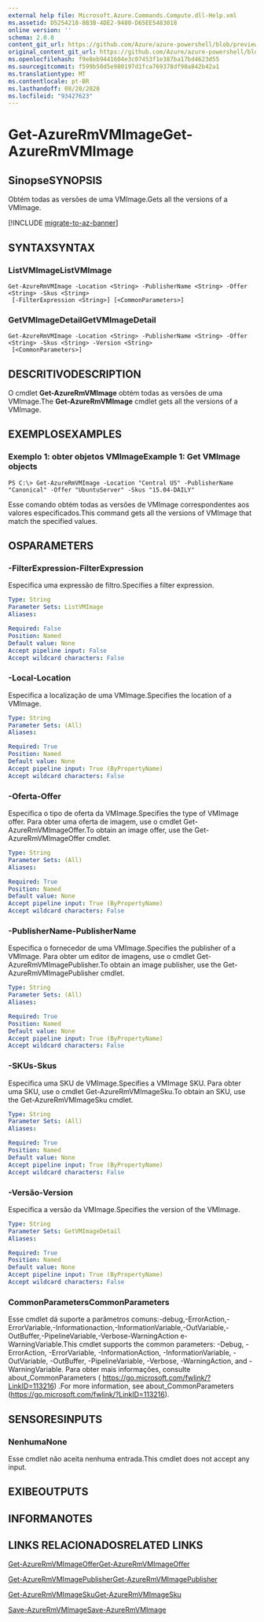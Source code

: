 ```yaml
---
external help file: Microsoft.Azure.Commands.Compute.dll-Help.xml
ms.assetid: D5254218-8B3B-4DE2-9480-D65EE5483018
online version: ''
schema: 2.0.0
content_git_url: https://github.com/Azure/azure-powershell/blob/preview/src/ResourceManager/Compute/Stack/Commands.Compute/help/Get-AzureRmVMImage.md
original_content_git_url: https://github.com/Azure/azure-powershell/blob/preview/src/ResourceManager/Compute/Stack/Commands.Compute/help/Get-AzureRmVMImage.md
ms.openlocfilehash: f9e8eb9441604e3c07453f1e387ba17bd4623d55
ms.sourcegitcommit: f599b50d5e980197d1fca769378df90a842b42a1
ms.translationtype: MT
ms.contentlocale: pt-BR
ms.lasthandoff: 08/20/2020
ms.locfileid: "93427623"
---
```

# <span data-ttu-id="40cbb-101">Get-AzureRmVMImage</span><span class="sxs-lookup"><span data-stu-id="40cbb-101">Get-AzureRmVMImage</span></span>

## <span data-ttu-id="40cbb-102">Sinopse</span><span class="sxs-lookup"><span data-stu-id="40cbb-102">SYNOPSIS</span></span>
<span data-ttu-id="40cbb-103">Obtém todas as versões de uma VMImage.</span><span class="sxs-lookup"><span data-stu-id="40cbb-103">Gets all the versions of a VMImage.</span></span>

[!INCLUDE [migrate-to-az-banner](../../includes/migrate-to-az-banner.md)]

## <span data-ttu-id="40cbb-104">SYNTAX</span><span class="sxs-lookup"><span data-stu-id="40cbb-104">SYNTAX</span></span>

### <span data-ttu-id="40cbb-105">ListVMImage</span><span class="sxs-lookup"><span data-stu-id="40cbb-105">ListVMImage</span></span>
```
Get-AzureRmVMImage -Location <String> -PublisherName <String> -Offer <String> -Skus <String>
 [-FilterExpression <String>] [<CommonParameters>]
```

### <span data-ttu-id="40cbb-106">GetVMImageDetail</span><span class="sxs-lookup"><span data-stu-id="40cbb-106">GetVMImageDetail</span></span>
```
Get-AzureRmVMImage -Location <String> -PublisherName <String> -Offer <String> -Skus <String> -Version <String>
 [<CommonParameters>]
```

## <span data-ttu-id="40cbb-107">DESCRITIVO</span><span class="sxs-lookup"><span data-stu-id="40cbb-107">DESCRIPTION</span></span>
<span data-ttu-id="40cbb-108">O cmdlet **Get-AzureRmVMImage** obtém todas as versões de uma VMImage.</span><span class="sxs-lookup"><span data-stu-id="40cbb-108">The **Get-AzureRmVMImage** cmdlet gets all the versions of a VMImage.</span></span>

## <span data-ttu-id="40cbb-109">EXEMPLOS</span><span class="sxs-lookup"><span data-stu-id="40cbb-109">EXAMPLES</span></span>

### <span data-ttu-id="40cbb-110">Exemplo 1: obter objetos VMImage</span><span class="sxs-lookup"><span data-stu-id="40cbb-110">Example 1: Get VMImage objects</span></span>
```
PS C:\> Get-AzureRmVMImage -Location "Central US" -PublisherName "Canonical" -Offer "UbuntuServer" -Skus "15.04-DAILY"
```

<span data-ttu-id="40cbb-111">Esse comando obtém todas as versões de VMImage correspondentes aos valores especificados.</span><span class="sxs-lookup"><span data-stu-id="40cbb-111">This command gets all the versions of VMImage that match the specified values.</span></span>

## <span data-ttu-id="40cbb-112">OS</span><span class="sxs-lookup"><span data-stu-id="40cbb-112">PARAMETERS</span></span>

### <span data-ttu-id="40cbb-113">-FilterExpression</span><span class="sxs-lookup"><span data-stu-id="40cbb-113">-FilterExpression</span></span>
<span data-ttu-id="40cbb-114">Especifica uma expressão de filtro.</span><span class="sxs-lookup"><span data-stu-id="40cbb-114">Specifies a filter expression.</span></span>

```yaml
Type: String
Parameter Sets: ListVMImage
Aliases: 

Required: False
Position: Named
Default value: None
Accept pipeline input: False
Accept wildcard characters: False
```

### <span data-ttu-id="40cbb-115">-Local</span><span class="sxs-lookup"><span data-stu-id="40cbb-115">-Location</span></span>
<span data-ttu-id="40cbb-116">Especifica a localização de uma VMImage.</span><span class="sxs-lookup"><span data-stu-id="40cbb-116">Specifies the location of a VMImage.</span></span>

```yaml
Type: String
Parameter Sets: (All)
Aliases: 

Required: True
Position: Named
Default value: None
Accept pipeline input: True (ByPropertyName)
Accept wildcard characters: False
```

### <span data-ttu-id="40cbb-117">-Oferta</span><span class="sxs-lookup"><span data-stu-id="40cbb-117">-Offer</span></span>
<span data-ttu-id="40cbb-118">Especifica o tipo de oferta da VMImage.</span><span class="sxs-lookup"><span data-stu-id="40cbb-118">Specifies the type of VMImage offer.</span></span>
<span data-ttu-id="40cbb-119">Para obter uma oferta de imagem, use o cmdlet Get-AzureRmVMImageOffer.</span><span class="sxs-lookup"><span data-stu-id="40cbb-119">To obtain an image offer, use the Get-AzureRmVMImageOffer cmdlet.</span></span>

```yaml
Type: String
Parameter Sets: (All)
Aliases: 

Required: True
Position: Named
Default value: None
Accept pipeline input: True (ByPropertyName)
Accept wildcard characters: False
```

### <span data-ttu-id="40cbb-120">-PublisherName</span><span class="sxs-lookup"><span data-stu-id="40cbb-120">-PublisherName</span></span>
<span data-ttu-id="40cbb-121">Especifica o fornecedor de uma VMImage.</span><span class="sxs-lookup"><span data-stu-id="40cbb-121">Specifies the publisher of a VMImage.</span></span>
<span data-ttu-id="40cbb-122">Para obter um editor de imagens, use o cmdlet Get-AzureRmVMImagePublisher.</span><span class="sxs-lookup"><span data-stu-id="40cbb-122">To obtain an image publisher, use the Get-AzureRmVMImagePublisher cmdlet.</span></span>

```yaml
Type: String
Parameter Sets: (All)
Aliases: 

Required: True
Position: Named
Default value: None
Accept pipeline input: True (ByPropertyName)
Accept wildcard characters: False
```

### <span data-ttu-id="40cbb-123">-SKUs</span><span class="sxs-lookup"><span data-stu-id="40cbb-123">-Skus</span></span>
<span data-ttu-id="40cbb-124">Especifica uma SKU de VMImage.</span><span class="sxs-lookup"><span data-stu-id="40cbb-124">Specifies a VMImage SKU.</span></span>
<span data-ttu-id="40cbb-125">Para obter uma SKU, use o cmdlet Get-AzureRmVMImageSku.</span><span class="sxs-lookup"><span data-stu-id="40cbb-125">To obtain an SKU, use the Get-AzureRmVMImageSku cmdlet.</span></span>

```yaml
Type: String
Parameter Sets: (All)
Aliases: 

Required: True
Position: Named
Default value: None
Accept pipeline input: True (ByPropertyName)
Accept wildcard characters: False
```

### <span data-ttu-id="40cbb-126">-Versão</span><span class="sxs-lookup"><span data-stu-id="40cbb-126">-Version</span></span>
<span data-ttu-id="40cbb-127">Especifica a versão da VMImage.</span><span class="sxs-lookup"><span data-stu-id="40cbb-127">Specifies the version of the VMImage.</span></span>

```yaml
Type: String
Parameter Sets: GetVMImageDetail
Aliases: 

Required: True
Position: Named
Default value: None
Accept pipeline input: True (ByPropertyName)
Accept wildcard characters: False
```

### <span data-ttu-id="40cbb-128">CommonParameters</span><span class="sxs-lookup"><span data-stu-id="40cbb-128">CommonParameters</span></span>
<span data-ttu-id="40cbb-129">Esse cmdlet dá suporte a parâmetros comuns:-debug,-ErrorAction,-ErrorVariable,-Informationaction,-InformationVariable,-OutVariable,-OutBuffer,-PipelineVariable,-Verbose-WarningAction e-WarningVariable.</span><span class="sxs-lookup"><span data-stu-id="40cbb-129">This cmdlet supports the common parameters: -Debug, -ErrorAction, -ErrorVariable, -InformationAction, -InformationVariable, -OutVariable, -OutBuffer, -PipelineVariable, -Verbose, -WarningAction, and -WarningVariable.</span></span> <span data-ttu-id="40cbb-130">Para obter mais informações, consulte about_CommonParameters ( https://go.microsoft.com/fwlink/?LinkID=113216) .</span><span class="sxs-lookup"><span data-stu-id="40cbb-130">For more information, see about_CommonParameters (https://go.microsoft.com/fwlink/?LinkID=113216).</span></span>

## <span data-ttu-id="40cbb-131">SENSORES</span><span class="sxs-lookup"><span data-stu-id="40cbb-131">INPUTS</span></span>

### <span data-ttu-id="40cbb-132">Nenhuma</span><span class="sxs-lookup"><span data-stu-id="40cbb-132">None</span></span>
<span data-ttu-id="40cbb-133">Esse cmdlet não aceita nenhuma entrada.</span><span class="sxs-lookup"><span data-stu-id="40cbb-133">This cmdlet does not accept any input.</span></span>

## <span data-ttu-id="40cbb-134">EXIBE</span><span class="sxs-lookup"><span data-stu-id="40cbb-134">OUTPUTS</span></span>

## <span data-ttu-id="40cbb-135">INFORMA</span><span class="sxs-lookup"><span data-stu-id="40cbb-135">NOTES</span></span>

## <span data-ttu-id="40cbb-136">LINKS RELACIONADOS</span><span class="sxs-lookup"><span data-stu-id="40cbb-136">RELATED LINKS</span></span>

[<span data-ttu-id="40cbb-137">Get-AzureRmVMImageOffer</span><span class="sxs-lookup"><span data-stu-id="40cbb-137">Get-AzureRmVMImageOffer</span></span>](./Get-AzureRmVMImageOffer.md)

[<span data-ttu-id="40cbb-138">Get-AzureRmVMImagePublisher</span><span class="sxs-lookup"><span data-stu-id="40cbb-138">Get-AzureRmVMImagePublisher</span></span>](./Get-AzureRmVMImagePublisher.md)

[<span data-ttu-id="40cbb-139">Get-AzureRmVMImageSku</span><span class="sxs-lookup"><span data-stu-id="40cbb-139">Get-AzureRmVMImageSku</span></span>](./Get-AzureRmVMImageSku.md)

[<span data-ttu-id="40cbb-140">Save-AzureRmVMImage</span><span class="sxs-lookup"><span data-stu-id="40cbb-140">Save-AzureRmVMImage</span></span>](./Save-AzureRmVMImage.md)


